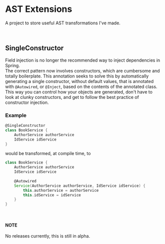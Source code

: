 # AST Extensions

A project to store useful AST transformations I've made.

<br/>


## SingleConstructor

Field injection is no longer the recommended way to inject dependencies in Spring.  
The correct pattern now involves constructors, which are cumbersome and totally boilerplate.
This annotation seeks to solve this by automatically generating a single
constructor, without default values, that is annotated with `@Autowired`, or `@Inject`, based on the contents of the annotated class.
This way you can control how your objects are generated, don't have to look at clunky constructors,
and get to follow the best practice of constructor injection.

### Example

```groovy
@SingleConstructor
class BookService {
    AuthorService authorService
    IdService idService
}
```
would be transformed, at compile time, to
```groovy
class BookService {
    AuthorService authorService
    IdService idService
    
    @Autowired
    Service(AuthorService authorService, IdService idService) {
        this.authorService = authorService
        this.idService = idService
    }
}
``` 

<br/>
 

#### NOTE
No releases currently, this is still in alpha.